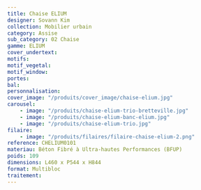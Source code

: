 ```yaml
---
title: Chaise ELIUM
designer: Sovann Kim
collection: Mobilier urbain
category: Assise
sub_category: 02 Chaise
gamme: ELIUM
cover_undertext:
motifs:
motif_vegetal:
motif_window:
portes:
bal:
personnalisation:
cover_image: "/produits/cover_image/chaise-elium.jpg"
carousel:
    - image: "/produits/chaise-elium-trio-bretteville.jpg"
    - image: "/produits/chaise-elium-banc-elium.jpg"
    - image: "/produits/chaise-elium-trio.jpg"
filaire:
    - image: "/produits/filaires/filaire-chaise-elium-2.png"
reference: CHELIUM0101
materiau: Béton Fibré à Ultra-hautes Performances (BFUP)
poids: 109
dimensions: L460 x P544 x H844
format: Multibloc
traitement:
---
```

